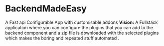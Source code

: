 # BackendMadeEasy
A Fast api Configurable App with customisable addons
**Vision:**
A Fullstack application where you can configure the plugins that you can add to the backend component and a zip file is downloaded with the selected plugins which makes the boring and repeated stuff automated .

